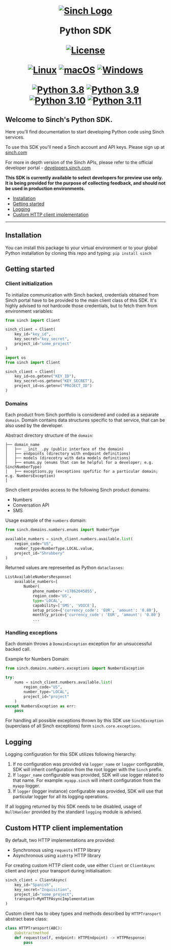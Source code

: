 <h1 align="center">

   [![Sinch Logo](https://cdn.liveagent.com/app/uploads/2021/06/sinch-logo.png)](https://www.sinch.com)

   Python SDK

   [![License](https://img.shields.io/badge/License-Apache_2.0-blue.svg)](https://github.com/sinch/sinch-sdk-python/blob/main/LICENSE)

   [![Linux](https://svgshare.com/i/Zhy.svg)](https://svgshare.com/i/Zhy.svg)
   [![macOS](https://svgshare.com/i/ZjP.svg)](https://svgshare.com/i/ZjP.svg)
   [![Windows](https://svgshare.com/i/ZhY.svg)](https://svgshare.com/i/ZhY.svg)

   [![Python 3.8](https://img.shields.io/badge/python-3.8-blue.svg)](https://www.python.org/downloads/release/python-380/)
   [![Python 3.9](https://img.shields.io/badge/python-3.9-blue.svg)](https://www.python.org/downloads/release/python-390/)
   [![Python 3.10](https://img.shields.io/badge/python-3.10-blue.svg)](https://www.python.org/downloads/release/python-3100/)
   [![Python 3.11](https://img.shields.io/badge/python-3.11-blue.svg)](https://www.python.org/downloads/release/python-3110/)

</h1>

## Welcome to Sinch's Python SDK.

Here you'll find documentation to start developing Python code using Sinch services. 

To use this SDK you'll need a Sinch account and API keys. Please sign up at [sinch.com](https://sinch.com)

For more in depth version of the Sinch APIs, please refer to the official developer portal - [developers.sinch.com](https://developers.sinch.com/)

**This SDK is currently available to select developers for preview use only. It is being provided for the purpose of collecting feedback, and should not be used in production environments.**

* [Installation](#installation)
* [Getting started](#getting-started)
* [Logging](#logging)
* [Custom HTTP client implementation](#custom-http-client-implementation)
***


## Installation

You can install this package to your virtual environment or to your global Python installation by cloning this repo and typing:
`pip install sinch`


## Getting started

### Client initialization


To initialize communication with Sinch backed, credentials obtained from Sinch portal have to be provided to the main client class of this SDK.
It's highly advised to not hardcode those credentials, but to fetch them from environment variables:

```python
from sinch import Client

sinch_client = Client(
    key_id="key_id",
    key_secret="key_secret",
    project_id="some_project"
)
```

```python
import os
from sinch import Client

sinch_client = Client(
    key_id=os.getenv("KEY_ID"),
    key_secret=os.getenv("KEY_SECRET"),
    project_id=os.getenv("PROJECT_ID")
)
```


### Domains

Each product from Sinch portfolio is considered and coded as a separate `domain`.
Domain contains data structures specific to that service, that can be also used by the developer.

Abstract directory structure of the `domain`:
```
├── domain_name
│   ├── __init__.py (public interface of the domain)
│   ├── endpoints (directory with endpoint definitions)
│   ├── models (direcotry with data models definitions)
│   ├── enums.py (enums that can be helpful for a developer; e.g. SinchNumberType)
│   ├── exceptions.py (exceptions spefific for a particular domain; e.g. NumbersException)
│
```

Sinch client provides access to the following Sinch product domains:

- Numbers
- Conversation API
- SMS


Usage example of the `numbers` domain:

```python
from sinch.domains.numbers.enums import NumberType

available_numbers = sinch_client.numbers.available.list(
    region_code="US",
    number_type=NumberType.LOCAL.value,
    project_id="Shrubbery"
)
```
Returned values are represented as Python `dataclasses`:

```python
ListAvailableNumbersResponse(
    available_numbers=[
        Number(
            phone_number='+17862045855',
            region_code='US',
            type='LOCAL',
            capability=['SMS', 'VOICE'],
            setup_price={'currency_code': 'EUR', 'amount': '0.80'},
            monthly_price={'currency_code': 'EUR', 'amount': '0.80'}
            ...
```

### Handling exceptions

Each domain throws a `DomainException` exception for an unsuccessful backed call.

Example for Numbers Domain:

```python
from sinch.domains.numbers.exceptions import NumbersException

try:
    nums = sinch_client.numbers.available.list(
        region_code="US",
        number_type="LOCAL",
        project_id="project"
    )
except NumbersException as err:
    pass
```

For handling all possible exceptions thrown by this SDK use `SinchException` (superclass of all Sinch exceptions) form `sinch.core.exceptions`.


## Logging

Logging configuration for this SDK utilizes following hierarchy:
1. If no configuration was provided via `logger_name` or `logger` configurable, SDK will inherit configuration from the root logger with the `Sinch` prefix.
2. If `logger_name` configurable was provided, SDK will use logger related to that name. For example: `myapp.sinch` will inherit configuration from the `myapp` logger.
3. If `logger` (logger instance) configurable was provided, SDK will use that particular logger for all its logging operations.

If all logging returned by this SDK needs to be disabled, usage of `NullHanlder` provided by the standard `logging` module is advised.  


## Custom HTTP client implementation

By default, two HTTP implementations are provided:
- Synchronous using `requests` HTTP library
- Asynchronous using `aiohttp` HTTP library

For creating custom HTTP client code, use either `Client` or `ClientAsync` client and inject your transport during initialisation:
```python
sinch_client = ClientAsync(
    key_id="Spanish",
    key_secret="Inquisition",
    project_id="some_project",
    transport=MyHTTPAsyncImplementation
)
```

Custom client has to obey types and methods described by `HTTPTransport` abstract base class:
```python
class HTTPTransport(ABC):
    @abstractmethod
    def request(self, endpoint: HTTPEndpoint) -> HTTPResponse:
        pass
```
